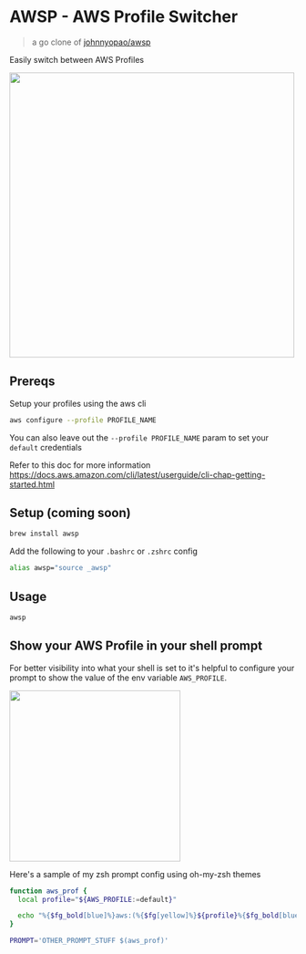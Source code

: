 # AWSP - AWS Profile Switcher

> a go clone of [johnnyopao/awsp](https://github.com/johnnyopao/awsp)

Easily switch between AWS Profiles

<img src="https://github.com/johnnyopao/awsp/raw/master/demo.gif" width="500">

## Prereqs
Setup your profiles using the aws cli

```sh
aws configure --profile PROFILE_NAME
```

You can also leave out the `--profile PROFILE_NAME` param to set your `default` credentials

Refer to this doc for more information
https://docs.aws.amazon.com/cli/latest/userguide/cli-chap-getting-started.html

## Setup (coming soon)

```sh
brew install awsp
```

Add the following to your `.bashrc` or `.zshrc` config
```sh
alias awsp="source _awsp"
```

## Usage
```sh
awsp
```

## Show your AWS Profile in your shell prompt
For better visibility into what your shell is set to it's helpful to configure your prompt to show the value of the env variable `AWS_PROFILE`.

<img src="https://github.com/johnnyopao/awsp/raw/master/screenshot.png" width="300">

Here's a sample of my zsh prompt config using oh-my-zsh themes

```sh
function aws_prof {
  local profile="${AWS_PROFILE:=default}"

  echo "%{$fg_bold[blue]%}aws:(%{$fg[yellow]%}${profile}%{$fg_bold[blue]%})%{$reset_color%} "
}
```

```sh
PROMPT='OTHER_PROMPT_STUFF $(aws_prof)'
```